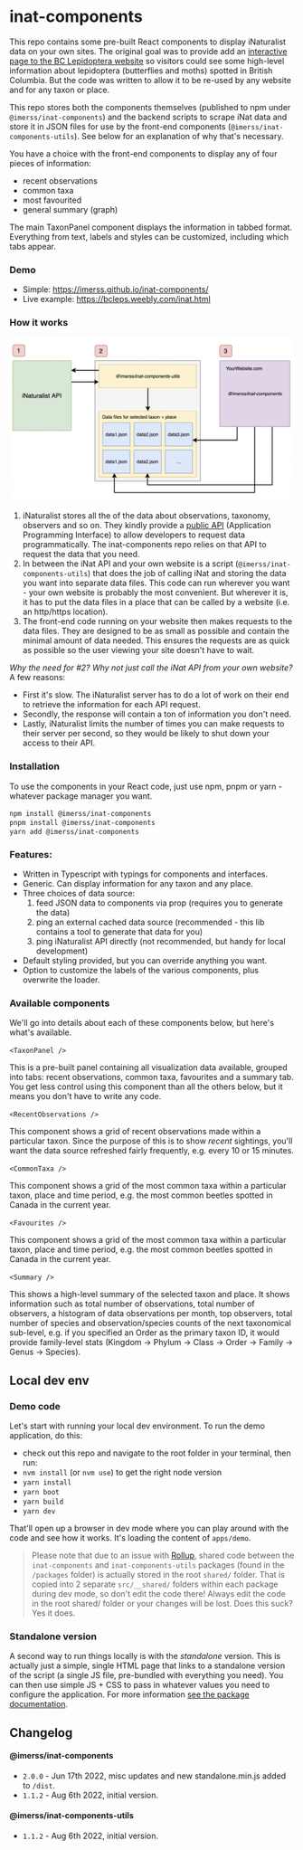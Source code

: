 # inat-components

This repo contains some pre-built React components to display iNaturalist data on your own sites. The original goal was to
provide add an [interactive page to the BC Lepidoptera website](https://bcleps.weebly.com/inat.html) so visitors could 
see some high-level information about lepidoptera (butterflies and moths) spotted in British Columbia. But the code 
was written to allow it to be re-used by any website and for any taxon or place.

This repo stores both the components themselves (published to npm under `@imerss/inat-components`) and the backend
scripts to scrape iNat data and store it in JSON files for use by the front-end components (`@imerss/inat-components-utils`).
See below for an explanation of why that's necessary.

You have a choice with the front-end components to display any of four pieces of information:
- recent observations
- common taxa
- most favourited
- general summary (graph)

The main TaxonPanel component displays the information in tabbed format. Everything from text, labels and styles can be
customized, including which tabs appear.

### Demo

- Simple: https://imerss.github.io/inat-components/
- Live example: https://bcleps.weebly.com/inat.html


### How it works

![diagram](./resources/images/flow-diagram.png)

1. iNaturalist stores all the of the data about observations, taxonomy, observers and so on. They kindly provide a 
[public API](https://api.inaturalist.org/v1/docs/) (Application Programming Interface) to allow developers to request
data programmatically. The inat-components repo relies on that API to request the data that you need.
2. In between the iNat API and your own website is a script (`@imerss/inat-components-utils`) that does the job of calling
iNat and storing the data you want into separate data files. This code can run wherever you want - your own website 
is probably the most convenient. But wherever it is, it has to put the data files in a place that can be called by a
website (i.e. an http/https location).
3. The front-end code running on your website then makes requests to the data files. They are designed to be as small 
as possible and contain the minimal amount of data needed. This ensures the requests are as quick as possible so the 
user viewing your site doesn't have to wait. 

_Why the need for #2? Why not just call the iNat API from your own website?_ A few reasons: 
- First it's slow. The iNaturalist server has to do a lot of work on their end to retrieve the information for each API request. 
- Secondly, the response will contain a ton of information you don't need. 
- Lastly, iNaturalist limits the number of times you can make requests to their server per second, so they would be likely 
to shut down your access to their API.

### Installation

To use the components in your React code, just use npm, pnpm or yarn - whatever package manager you want. 

```
npm install @imerss/inat-components
pnpm install @imerss/inat-components
yarn add @imerss/inat-components
```

### Features:

- Written in Typescript with typings for components and interfaces.
- Generic. Can display information for any taxon and any place.
- Three choices of data source:
    1. feed JSON data to components via prop (requires you to generate the data)
    2. ping an external cached data source (recommended - this lib contains a tool to generate that data for you)
    3. ping iNaturalist API directly (not recommended, but handy for local development)
- Default styling provided, but you can override anything you want.
- Option to customize the labels of the various components, plus overwrite the loader.


### Available components

We'll go into details about each of these components below, but here's what's available.

`<TaxonPanel />`

This is a pre-built panel containing all visualization data available, grouped into tabs: recent observations, common
taxa, favourites and a summary tab. You get less control using this component than all the others below, but it means
you don't have to write any code.

`<RecentObservations />`

This component shows a grid of recent observations made within a particular taxon. Since the purpose of this is to
show _recent_ sightings, you'll want the data source refreshed fairly frequently, e.g. every 10 or 15 minutes.

`<CommonTaxa />`

This component shows a grid of the most common taxa within a particular taxon, place and time period, e.g. the most
common beetles spotted in Canada in the current year.

`<Favourites />`

This component shows a grid of the most common taxa within a particular taxon, place and time period, e.g. the most
common beetles spotted in Canada in the current year.

`<Summary />`

This shows a high-level summary of the selected taxon and place. It shows information such as total number of
observations, total number of observers, a histogram of data observations per month, top observers, total number of
species and observation/species counts of the next taxonomical sub-level, e.g. if you specified an Order as the primary
taxon ID, it would provide family-level stats (Kingdom -> Phylum -> Class -> Order -> Family -> Genus -> Species).


## Local dev env

### Demo code 

Let's start with running your local dev environment. To run the demo application, do this:

- check out this repo and navigate to the root folder in your terminal, then run:
- `nvm install` (or `nvm use`) to get the right node version
- `yarn install`
- `yarn boot`
- `yarn build`
- `yarn dev`

That'll open up a browser in dev mode where you can play around with the code and see how it works. It's loading the
content of `apps/demo`.

> Please note that due to an issue with [Rollup](https://github.com/rollup/plugins/issues/1466), shared code between 
the `inat-components` and `inat-components-utils` packages (found in the `/packages` folder) is actually stored in the
root `shared/` folder. That is copied into 2 separate `src/__shared/` folders within each package during dev mode, so 
don't edit the code there! Always edit the code in the root shared/ folder or your changes will be lost. Does this suck?
Yes it does.

### Standalone version

A second way to run things locally is with the _standalone_ version. This is actually just a simple, single HTML page
that links to a standalone version of the script (a single JS file, pre-bundled with everything you need). You can
then use simple JS + CSS to pass in whatever values you need to configure the application. For more information 
[see the package documentation](./packages/inat-components-standalone/README.md).

## Changelog

#### @imerss/inat-components

- `2.0.0` - Jun 17th 2022, misc updates and new standalone.min.js added to `/dist`.
- `1.1.2` - Aug 6th 2022, initial version.

#### @imerss/inat-components-utils

- `1.1.2` - Aug 6th 2022, initial version.
